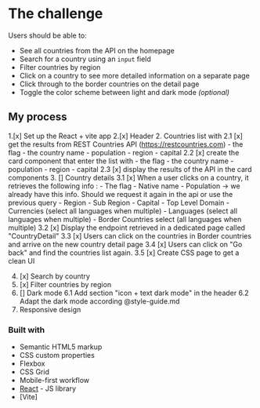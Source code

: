 
# The challenge

Users should be able to:

- See all countries from the API on the homepage
- Search for a country using an `input` field
- Filter countries by region
- Click on a country to see more detailed information on a separate page
- Click through to the border countries on the detail page
- Toggle the color scheme between light and dark mode *(optional)*

## My process


  1.[x] Set up the React + vite app
  2.[x] Header
  2. Countries list with 
    2.1 [x] get the results from REST Countries API (https://restcountries.com)
      - the flag
      - the country name
      - population
      - region
      - capital
    2.2 [x] create the card component that enter the list with 
      - the flag
      - the country name
      - population
      - region
      - capital
    2.3 [x] display the results of the API in the card components
  3. [] Country details
    3.1  [x] When a user clicks on a country, it retrieves the following info :
      - The flag
      - Native name
      - Population -> we already have this info. Should we request it again in the api or use the previous query
      - Region 
      - Sub Region 
      - Capital
      - Top Level Domain
      - Currencies (select all languages when multiple)
      - Languages (select all languages when multiple)
      - Border Countries select (all languages when multiple)
    3.2 [x]  Display the endpoint retrieved in a dedicated page called "CountryDetail"
    3.3 [x] Users can click on the countries in Border countries and arrive on the new country detail page
    3.4 [x] Users can click on "Go back" and find the countries list again.
    3.5 [x] Create CSS page to get a clean UI

  4. [x] Search by country
  5. [x] Filter countries by region
  6. [] Dark mode
      6.1 Add section "icon + text dark mode" in the header 
      6.2 Adapt the dark mode according @style-guide.md
  7. Responsive design

### Built with

- Semantic HTML5 markup
- CSS custom properties
- Flexbox
- CSS Grid
- Mobile-first workflow
- [React](https://reactjs.org/) - JS library
- [Vite]
